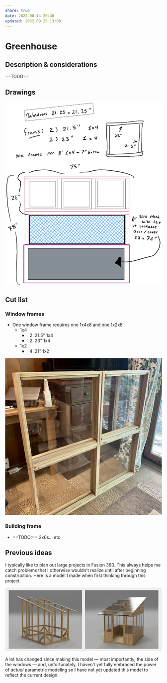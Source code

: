 ```yaml
---  
share: true  
date: 2022-08-14 20:30  
updated: 2022-09-29 13:00  
---  
```

  
# Greenhouse  
  
## Description & considerations  
==TODO==  
  
## Drawings  
![](../assets/images/greenhouse_plans.png)  
  
## Cut list  
### Window frames  
- One window frame requires one 1x4x8 and one 1x2x8  
	- 1x4  
		- 2) 21.5” 1x4  
		- 2) 23” 1x4  
	- 1x2  
		- 4) 21” 1x2  
  
![](../assets/images/996328FF-5383-42BF-93FA-11641F358C19.jpeg)  
  
### Building frame  
- ==TODO:== 2x6s... etc  
  
## Previous ideas  
I typically like to plan out large projects in Fusion 360. This always helps me catch problems that I otherwise wouldn't realize until after beginning construction. Here is a model I made when first thinking through this project.  
  
![](../assets/images/FC51A353-C49D-4021-9277-EA2E1ACA84DA.jpeg)  
  
A lot has changed since making this model — most importantly, the side of the windows — and, unfortunately, I haven’t yet fully embraced the power of _actual_ parametric modeling so I have not yet updated this model to reflect the current design.